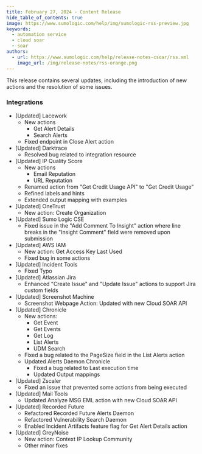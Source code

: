 ```yaml
---
title: February 27, 2024 - Content Release
hide_table_of_contents: true
image: https://www.sumologic.com/help/img/sumologic-rss-preview.jpg
keywords:
  - automation service
  - cloud soar
  - soar
authors:
  - url: https://www.sumologic.com/help/release-notes-csoar/rss.xml
    image_url: /img/release-notes/rss-orange.png
---
```



This release contains several updates, including the introduction of new actions and the resolution of some issues.

### Integrations

* [Updated] Lacework
  * New actions
    * Get Alert Details
    * Search Alerts
  * Fixed endpoint in Close Alert action
* [Updated] Darktrace
  * Resolved bug related to integration resource
* [Updated] IP Quality Score
  * New actions
    * Email Reputation 
    * URL Reputation
  * Renamed action from "Get Credit Usage API" to "Get Credit Usage"
  * Refined labels and hints
  * Extended output mapping with examples
* [Updated] OneTrust
  * New action: Create Organization
* [Updated] Sumo Logic CSE
  * Fixed issue in the "Add Comment To Insight" action where line breaks in the "Insight Comment" field were removed upon submission
* [Updated] AWS IAM
  * New action: Get Access Key Last Used
  * Fixed bug in some actions
* [Updated] Incident Tools
  * Fixed Typo
* [Updated] Atlassian Jira
  * Enhanced "Create Issue" and "Update Issue" actions to support Jira custom fields
* [Updated] Screenshot Machine
  * Screenshot Webpage Action: Updated with new Cloud SOAR API
* [Updated] Chronicle
  * New actions:
    * Get Event
    * Get Events
    * Get Log
    * List Alerts
    * UDM Search
  * Fixed a bug related to the PageSize field in the List Alerts action
  * Updated Alerts Daemon Chronicle
    * Fixed a bug related to Last execution time
    * Updated Output mappings
* [Updated] Zscaler
  * Fixed an issue that prevented some actions from being executed
* [Updated] Mail Tools
  * Updated Analyze MSG EML action with new Cloud SOAR API
* [Updated] Recorded Future
  * Refactored Recorded Future Alerts Daemon
  * Refactored Vulnerability Search Daemon
  * Enabled Incident Artifacts feature flag for Get Alert Details action
* [Updated] GreyNoise
  * New action: Context IP Lookup Community
  * Other minor fixes
